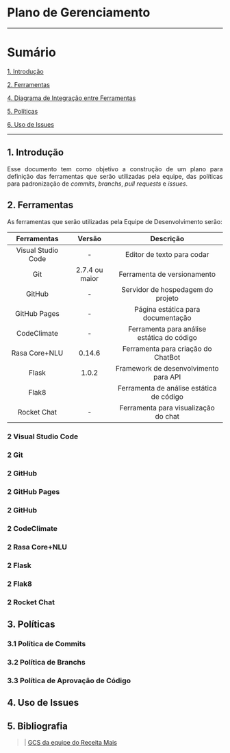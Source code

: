 # Plano de Gerenciamento

---

# Sumário

[1. Introdução](#1-introdução)

[2. Ferramentas](#2-ferramentas)

[4. Diagrama de Integração entre Ferramentas](#3-diagrama-de-integração-entre-ferramentas)

[5. Políticas](#3-políticas)

[6. Uso de Issues](#3-uso-de-issues) 

---


## 1. Introdução

<p align="justify">Esse documento tem como objetivo a construção de um plano para definição das ferramentas que serão utilizadas pela equipe, das políticas para padronização de <i>commits</i>, <i>branchs</i>, <i>pull requests</i> e <i>issues</i>. </p>

## 2. Ferramentas

<p align="justify"> As ferramentas que serão utilizadas pela Equipe de Desenvolvimento serão:</p>

|Ferramentas|Versão|Descrição|
|:--:|:--:|:--:|
|Visual Studio Code|-|Editor de texto para codar|
|Git|2.7.4 ou maior|Ferramenta de versionamento|
|GitHub|-|Servidor de hospedagem do projeto|
|GitHub Pages|-|Página estática para documentação|
|CodeClimate|-|Ferramenta para análise estática do código|
|Rasa Core+NLU|0.14.6|Ferramenta para criação do ChatBot|
|Flask|1.0.2|Framework de desenvolvimento para API|
|Flak8||Ferramenta de análise estática de código|
|Rocket Chat|-|Ferramenta para visualização do chat|

### 2 Visual Studio Code
### 2 Git
### 2 GitHub
### 2 GitHub Pages
### 2 GitHub
### 2 CodeClimate
### 2 Rasa Core+NLU
### 2 Flask
### 2 Flak8
### 2 Rocket Chat


## 3. Políticas

### 3.1 Política de __Commits__

<p align="justify"></p>

### 3.2 Política de __Branchs__

<p align="justify"></p>

### 3.3 Política de Aprovação de Código

<p align="justify"></p>

## 4. Uso de Issues

<p align="justify"></p>



## 5. Bibliografia

> | [GCS da equipe do Receita Mais](https://github.com/fga-eps-mds/2017.2-Receita-Mais/wiki/Plano-de-Gerenciamento-e-Configura%C3%A7%C3%A3o-de-Software)